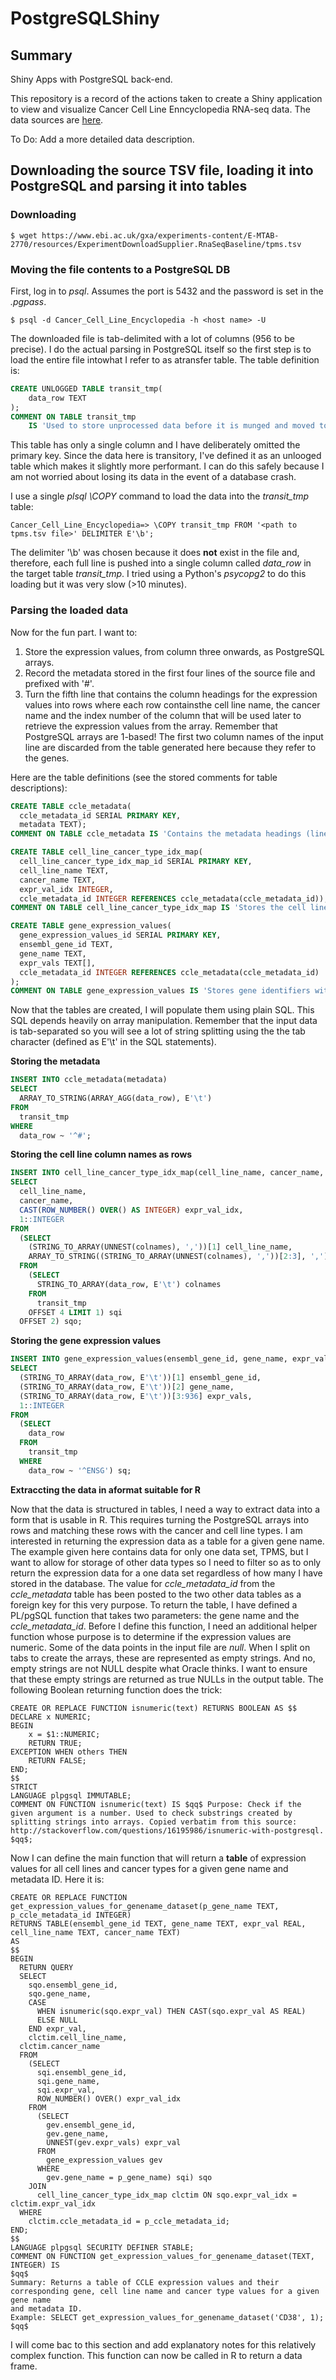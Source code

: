 # PostgreSQLShiny

## Summary
Shiny Apps with PostgreSQL back-end.


This repository is a record of the actions taken to create a Shiny application to view and visualize Cancer Cell Line Enncyclopedia RNA-seq data. The data sources are [here](https://www.ebi.ac.uk/gxa/experiments/E-MTAB-2770/Downloads). 

To Do: Add a more detailed data description.

## Downloading the source TSV file, loading it into PostgreSQL and parsing it into tables

### Downloading

```
$ wget https://www.ebi.ac.uk/gxa/experiments-content/E-MTAB-2770/resources/ExperimentDownloadSupplier.RnaSeqBaseline/tpms.tsv
```

### Moving the file contents to a PostgreSQL DB

First, log in to *psql*. Assumes the port is 5432 and the password is set in the *.pgpass*.

```
$ psql -d Cancer_Cell_Line_Encyclopedia -h <host name> -U 
```

The downloaded file is tab-delimited with a lot of columns (956 to be precise). I do the actual  parsing in PostgreSQL itself so the first step is to load the entire file intowhat I refer to as atransfer table. The table definition is:

```sql
CREATE UNLOGGED TABLE transit_tmp(
    data_row TEXT
);
COMMENT ON TABLE transit_tmp
    IS 'Used to store unprocessed data before it is munged and moved to permanent tables.';
```

This table has only a single column and I have deliberately omitted the primary key. Since the data here is transitory, I've defined it as an unlooged table which makes it slightly more performant. I can do this safely because I am not worried about losing its data in the event of a database crash.

I use a single *plsql \COPY* command to load the data into the *transit_tmp* table:

```
Cancer_Cell_Line_Encyclopedia=> \COPY transit_tmp FROM '<path to tpms.tsv file>' DELIMITER E'\b';
```

The delimiter '\b' was chosen because it does **not** exist in the file and, therefore, each full line is pushed into a single column called *data_row* in the target table *transit_tmp*. I tried using a Python's *psycopg2* to do this loading but it was very slow (>10 minutes).

### Parsing the loaded data

Now for the fun part. I want to:

1. Store the expression values, from column three onwards, as PostgreSQL arrays.
2. Record the metadata stored in the first four lines of the source file and prefixed with '#'.
3. Turn the fifth line that contains the column headings for the expression values into rows where each row containsthe cell line name, the cancer name and the index number of the column that will be used later to retrieve the expression values from the array. Remember that PostgreSQL arrays are 1-based! The first two column names of the input line are discarded from the table generated here because they refer to the genes. 

Here are the table definitions (see the stored comments for table descriptions):

```sql
CREATE TABLE ccle_metadata(
  ccle_metadata_id SERIAL PRIMARY KEY,
  metadata TEXT);
COMMENT ON TABLE ccle_metadata IS 'Contains the metadata headings (lines with "#" prefix) for all CCLE data loaded into this database. Each metadata line is separated by a tab';

CREATE TABLE cell_line_cancer_type_idx_map(
  cell_line_cancer_type_idx_map_id SERIAL PRIMARY KEY,
  cell_line_name TEXT,
  cancer_name TEXT,
  expr_val_idx INTEGER,
  ccle_metadata_id INTEGER REFERENCES ccle_metadata(ccle_metadata_id));
COMMENT ON TABLE cell_line_cancer_type_idx_map IS 'Stores the cell line name and the cancer type it relates to with the index position (1-based) for the corresponding expression values stored in table "gene_expression_values".';

CREATE TABLE gene_expression_values(
  gene_expression_values_id SERIAL PRIMARY KEY,
  ensembl_gene_id TEXT,
  gene_name TEXT,
  expr_vals TEXT[],
  ccle_metadata_id INTEGER REFERENCES ccle_metadata(ccle_metadata_id)
);
COMMENT ON TABLE gene_expression_values IS 'Stores gene identifiers with their corresponding expression values that are stored as an array.';

```

Now that the tables are created, I will populate them using plain SQL. This SQL depends heavily on array manipulation. Remember that the input data is tab-separated so you will see a lot of string splitting using the the tab character (defined as E'\t' in the SQL statements).

**Storing the metadata**

```sql
INSERT INTO ccle_metadata(metadata)
SELECT
  ARRAY_TO_STRING(ARRAY_AGG(data_row), E'\t')
FROM
  transit_tmp
WHERE
  data_row ~ '^#';
```

**Storing the cell line column names as rows**

```sql
INSERT INTO cell_line_cancer_type_idx_map(cell_line_name, cancer_name, expr_val_idx, ccle_metadata_id)
SELECT
  cell_line_name,
  cancer_name,
  CAST(ROW_NUMBER() OVER() AS INTEGER) expr_val_idx,
  1::INTEGER
FROM
  (SELECT
    (STRING_TO_ARRAY(UNNEST(colnames), ','))[1] cell_line_name,
    ARRAY_TO_STRING((STRING_TO_ARRAY(UNNEST(colnames), ','))[2:3], ',') cancer_name
  FROM
    (SELECT
      STRING_TO_ARRAY(data_row, E'\t') colnames
    FROM
      transit_tmp
    OFFSET 4 LIMIT 1) sqi
  OFFSET 2) sqo;
```

**Storing the gene expression values**

```sql
INSERT INTO gene_expression_values(ensembl_gene_id, gene_name, expr_vals, ccle_metadata_id)
SELECT
  (STRING_TO_ARRAY(data_row, E'\t'))[1] ensembl_gene_id,
  (STRING_TO_ARRAY(data_row, E'\t'))[2] gene_name,
  (STRING_TO_ARRAY(data_row, E'\t'))[3:936] expr_vals,
  1::INTEGER
FROM
  (SELECT
    data_row
  FROM
    transit_tmp
  WHERE
    data_row ~ '^ENSG') sq;
```

**Extraccting the data in aformat suitable for R**

Now that the data is structured in tables, I need a way to extract data into a form that is usable in R. This requires turning the PostgreSQL arrays into rows and matching these rows with the cancer and cell line types. I am interested in returning the expression data as a table for a given gene name. The example given here contains data for only one data set, TPMS, but I want to allow for storage of other data types so I need to filter so as to only return the expression data for a one data set regardless of how many I have stored in the database. The value for *ccle_metadata_id* from the *ccle_metadata* table has been posted to the two other data tables as a foreign key for this very purpose. To return the table, I have defined a PL/pgSQL function that takes two parameters: the gene name and the *ccle_metadata_id*. Before I define this function, I need an additional helper function whose purpose is to determine if the expression values are numeric. Some of the data points in the input file are *null*. When I split on tabs to create the arrays, these are represented as empty strings. And no, empty strings are not NULL despite what Oracle thinks. I want to ensure that these empty strings are returned as true NULLs in the output table. The following Boolean returning function does the trick:

```plpgsql
CREATE OR REPLACE FUNCTION isnumeric(text) RETURNS BOOLEAN AS $$
DECLARE x NUMERIC;
BEGIN
    x = $1::NUMERIC;
    RETURN TRUE;
EXCEPTION WHEN others THEN
    RETURN FALSE;
END;
$$
STRICT
LANGUAGE plpgsql IMMUTABLE;
COMMENT ON FUNCTION isnumeric(text) IS $qq$ Purpose: Check if the given argument is a number. Used to check substrings created by splitting strings into arrays. Copied verbatim from this source: http://stackoverflow.com/questions/16195986/isnumeric-with-postgresql. $qq$;
```

Now I can define the main function that will return a **table** of expression values for all cell lines and cancer types for a given gene name and metadata ID. Here it is:

```plpgsql
CREATE OR REPLACE FUNCTION get_expression_values_for_genename_dataset(p_gene_name TEXT, p_ccle_metadata_id INTEGER)
RETURNS TABLE(ensembl_gene_id TEXT, gene_name TEXT, expr_val REAL, cell_line_name TEXT, cancer_name TEXT)
AS
$$
BEGIN
  RETURN QUERY
  SELECT
    sqo.ensembl_gene_id,
    sqo.gene_name,
    CASE 
      WHEN isnumeric(sqo.expr_val) THEN CAST(sqo.expr_val AS REAL)
      ELSE NULL
    END expr_val,
    clctim.cell_line_name,
  clctim.cancer_name
  FROM
    (SELECT
      sqi.ensembl_gene_id,
      sqi.gene_name,
      sqi.expr_val,
      ROW_NUMBER() OVER() expr_val_idx
    FROM
      (SELECT
        gev.ensembl_gene_id,
        gev.gene_name,
        UNNEST(gev.expr_vals) expr_val
      FROM
        gene_expression_values gev
      WHERE
        gev.gene_name = p_gene_name) sqi) sqo
    JOIN
      cell_line_cancer_type_idx_map clctim ON sqo.expr_val_idx = clctim.expr_val_idx
  WHERE
    clctim.ccle_metadata_id = p_ccle_metadata_id;
END;
$$
LANGUAGE plpgsql SECURITY DEFINER STABLE;
COMMENT ON FUNCTION get_expression_values_for_genename_dataset(TEXT, INTEGER) IS
$qq$
Summary: Returns a table of CCLE expression values and their corresponding gene, cell line name and cancer type values for a given gene name
and metadata ID.
Example: SELECT get_expression_values_for_genename_dataset('CD38', 1);
$qq$
```

I will come bac to this section and add explanatory notes for this relatively complex function. This function can now be called in R to return a data frame.
